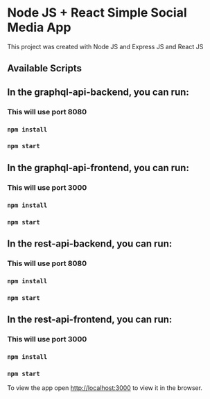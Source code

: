 # Node JS + React Simple Social Media App

This project was created with Node JS and Express JS and React JS
## Available Scripts

## In the graphql-api-backend, you can run:
### This will use port 8080
### `npm install`
### `npm start`

## In the graphql-api-frontend, you can run:
### This will use port 3000
### `npm install`
### `npm start`

## In the rest-api-backend, you can run:
### This will use port 8080
### `npm install`
### `npm start`

## In the rest-api-frontend, you can run:
### This will use port 3000
### `npm install`
### `npm start`


To view the app open [http://localhost:3000](http://localhost:3000) to view it in the browser.
